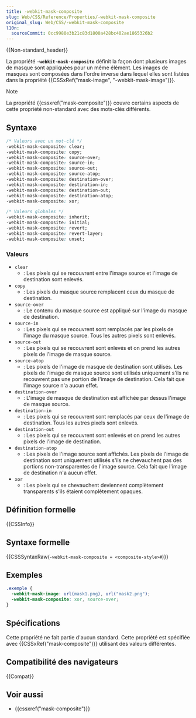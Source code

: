 ```yaml
---
title: -webkit-mask-composite
slug: Web/CSS/Reference/Properties/-webkit-mask-composite
original_slug: Web/CSS/-webkit-mask-composite
l10n:
  sourceCommit: 0cc9980e3b21c83d1800a428bc402ae1865326b2
---
```


{{Non-standard_header}}

La propriété **`-webkit-mask-composite`** définit la façon dont plusieurs images de masque sont appliquées pour un même élément. Les images de masques sont composées dans l'ordre inverse dans lequel elles sont listées dans la propriété {{CSSxRef("mask-image", "-webkit-mask-image")}}.

> [!NOTE]
> La propriété {{cssxref("mask-composite")}} couvre certains aspects de cette propriété non-standard avec des mots-clés différents.

## Syntaxe

```css
/* Valeurs avec un mot-clé */
-webkit-mask-composite: clear;
-webkit-mask-composite: copy;
-webkit-mask-composite: source-over;
-webkit-mask-composite: source-in;
-webkit-mask-composite: source-out;
-webkit-mask-composite: source-atop;
-webkit-mask-composite: destination-over;
-webkit-mask-composite: destination-in;
-webkit-mask-composite: destination-out;
-webkit-mask-composite: destination-atop;
-webkit-mask-composite: xor;

/* Valeurs globales */
-webkit-mask-composite: inherit;
-webkit-mask-composite: initial;
-webkit-mask-composite: revert;
-webkit-mask-composite: revert-layer;
-webkit-mask-composite: unset;
```

### Valeurs

- `clear`
  - : Les pixels qui se recouvrent entre l'image source et l'image de destination sont enlevés.
- `copy`
  - : Les pixels du masque source remplacent ceux du masque de destination.
- `source-over`
  - : Le contenu du masque source est appliqué sur l'image du masque de destination.
- `source-in`
  - : Les pixels qui se recouvrent sont remplacés par les pixels de l'image du masque source. Tous les autres pixels sont enlevés.
- `source-out`
  - : Les pixels qui se recouvrent sont enlevés et on prend les autres pixels de l'image de masque source.
- `source-atop`
  - : Les pixels de l'image de masque de destination sont utilisés. Les pixels de l'image de masque source sont utilisés uniquement s'ils ne recouvrent pas une portion de l'image de destination. Cela fait que l'image source n'a aucun effet.
- `destination-over`
  - : L'image de masque de destination est affichée par dessus l'image de masque source.
- `destination-in`
  - : Les pixels qui se recouvrent sont remplacés par ceux de l'image de destination. Tous les autres pixels sont enlevés.
- `destination-out`
  - : Les pixels qui se recouvrent sont enlevés et on prend les autres pixels de l'image de destination.
- `destination-atop`
  - : Les pixels de l'image source sont affichés. Les pixels de l'image de destination sont uniquement utilisés s'ils ne chevauchent pas des portions non-transparentes de l'image source. Cela fait que l'image de destination n'a aucun effet.
- `xor`
  - : Les pixels qui se chevauchent deviennent complètement transparents s'ils étaient complètement opaques.

## Définition formelle

{{CSSInfo}}

## Syntaxe formelle

{{CSSSyntaxRaw(`-webkit-mask-composite = <composite-style>#`)}}

## Exemples

```css
.exemple {
  -webkit-mask-image: url(mask1.png), url("mask2.png");
  -webkit-mask-composite: xor, source-over;
}
```

## Spécifications

Cette propriété ne fait partie d'aucun standard. Cette propriété est spécifiée avec {{CSSxRef("mask-composite")}} utilisant des valeurs différentes.

## Compatibilité des navigateurs

{{Compat}}

## Voir aussi

- {{cssxref("mask-composite")}}
